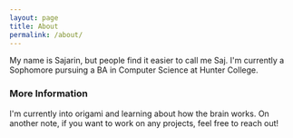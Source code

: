 ```yaml
---
layout: page
title: About
permalink: /about/
---
```


My name is Sajarin, but people find it easier to call me Saj. I'm currently a Sophomore pursuing a BA in Computer Science at Hunter College. 

### More Information

I'm currently into origami and learning about how the brain works. On another note, if you want to work on any projects, feel free to reach out! 

